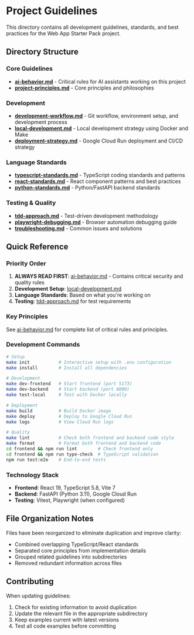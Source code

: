 # Project Guidelines

This directory contains all development guidelines, standards, and best practices for the Web App Starter Pack project.

## Directory Structure

### Core Guidelines
- **[ai-behavior.md](core/ai-behavior.md)** - Critical rules for AI assistants working on this project
- **[project-principles.md](core/project-principles.md)** - Core principles and philosophies

### Development
- **[development-workflow.md](development/development-workflow.md)** - Git workflow, environment setup, and development process
- **[local-development.md](development/local-development.md)** - Local development strategy using Docker and Make
- **[deployment-strategy.md](development/deployment-strategy.md)** - Google Cloud Run deployment and CI/CD strategy

### Language Standards
- **[typescript-standards.md](languages/typescript-standards.md)** - TypeScript coding standards and patterns
- **[react-standards.md](languages/react-standards.md)** - React component patterns and best practices  
- **[python-standards.md](languages/python-standards.md)** - Python/FastAPI backend standards

### Testing & Quality
- **[tdd-approach.md](testing/tdd-approach.md)** - Test-driven development methodology
- **[playwright-debugging.md](testing/playwright-debugging.md)** - Browser automation debugging guide
- **[troubleshooting.md](testing/troubleshooting.md)** - Common issues and solutions

## Quick Reference

### Priority Order
1. **ALWAYS READ FIRST**: [ai-behavior.md](core/ai-behavior.md) - Contains critical security and quality rules
2. **Development Setup**: [local-development.md](development/local-development.md)
3. **Language Standards**: Based on what you're working on
4. **Testing**: [tdd-approach.md](testing/tdd-approach.md) for test requirements

### Key Principles
See [ai-behavior.md](core/ai-behavior.md) for complete list of critical rules and principles.

### Development Commands
```bash
# Setup
make init           # Interactive setup with .env configuration
make install        # Install all dependencies

# Development
make dev-frontend   # Start frontend (port 5173)
make dev-backend    # Start backend (port 8000)
make test-local     # Test with Docker locally

# Deployment
make build          # Build Docker image
make deploy         # Deploy to Google Cloud Run
make logs           # View Cloud Run logs

# Quality
make lint           # Check both frontend and backend code style
make format         # Format both frontend and backend code
cd frontend && npm run lint        # Check frontend only
cd frontend && npm run type-check  # TypeScript validation
npm run test:e2e    # End-to-end tests
```

### Technology Stack
- **Frontend**: React 19, TypeScript 5.8, Vite 7
- **Backend**: FastAPI (Python 3.11), Google Cloud Run
- **Testing**: Vitest, Playwright (when configured)

## File Organization Notes

Files have been reorganized to eliminate duplication and improve clarity:
- Combined overlapping TypeScript/React standards
- Separated core principles from implementation details
- Grouped related guidelines into subdirectories
- Removed redundant information across files

## Contributing

When updating guidelines:
1. Check for existing information to avoid duplication
2. Update the relevant file in the appropriate subdirectory
3. Keep examples current with latest versions
4. Test all code examples before committing